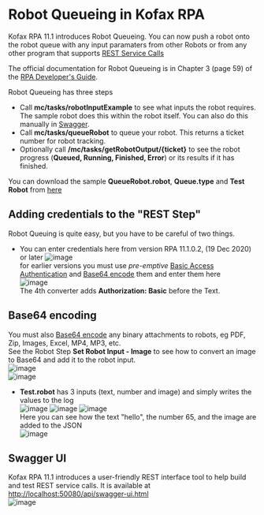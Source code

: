 # Robot Queueing in Kofax RPA

Kofax RPA 11.1 introduces Robot Queueing. You can now push a robot onto the robot queue with any input paramaters from other Robots or from any other program that supports [REST Service Calls](https://en.wikipedia.org/wiki/Representational_state_transfer)

The official documentation for Robot Queueing is in Chapter 3 (page 59) of the [RPA Developer's Guide](https://docshield.kofax.com/RPA/en_US/11.1.0_vwsnqu4c9o/print/KofaxRPADevelopersGuide_EN.pdf).

Robot Queueing has three steps
* Call **mc/tasks/robotInputExample** to see what inputs the robot requires. The sample robot does this within the robot itself. You can also do this manually in [Swagger](#swagger-ui).
* Call **mc/tasks/queueRobot** to queue your robot. This returns a ticket number for robot tracking.
* Optionally call **/mc/tasks/getRobotOutput/{ticket}** to see the robot progress (**Queued, Running, Finished, Error**) or its results if it has finished.

You can download the sample **QueueRobot.robot**, **Queue.type** and **Test Robot** from [here](https://github.com/KofaxRPA/RPA-11.1/tree/main/QueueRobot)
## Adding credentials to the "REST Step"
Robot Queuing is quite easy, but you have to be careful of two things.
* You can enter credentials here from version RPA 11.1.0.2, (19 Dec 2020) or later 
![image](https://user-images.githubusercontent.com/47416964/100008521-daf58080-2dcd-11eb-9d87-3cac1f88c76a.png)  
for earlier versions you  must use *pre-emptive* [Basic Access Authentication](https://en.wikipedia.org/wiki/Basic_access_authentication#Client_side) and [Base64 encode](https://en.wikipedia.org/wiki/Base64#Examples) them and enter them here  
![image](https://user-images.githubusercontent.com/47416964/100008642-fe203000-2dcd-11eb-8480-9eedbac12d7d.png)  
The 4th converter adds **Authorization: Basic** before the Text.
## Base64 encoding
You must also [Base64 encode](https://en.wikipedia.org/wiki/Base64#Examples) any binary attachments to robots, eg PDF, Zip, Images, Excel, MP4, MP3, etc.   
See the Robot Step **Set Robot Input - Image** to see how to convert an image to Base64 and add it to the robot input.  
![image](https://user-images.githubusercontent.com/47416964/100009065-9dddbe00-2dce-11eb-81d4-225c5e8bd36f.png)  
![image](https://user-images.githubusercontent.com/47416964/100009145-bc43b980-2dce-11eb-90f9-1554a401803e.png)

* **Test.robot** has 3 inputs (text, number and image) and simply writes the values to the log  
![image](https://user-images.githubusercontent.com/47416964/99886070-ed3eb580-2c39-11eb-986e-ac73f698e54a.png) ![image](https://user-images.githubusercontent.com/47416964/99886078-fb8cd180-2c39-11eb-9948-10249df9a092.png)
![image](https://user-images.githubusercontent.com/47416964/99885930-e794a000-2c38-11eb-9074-b21bc479bc88.png)  
Here you can see how the text "hello", the number 65, and the image are added to the JSON  
![image](https://user-images.githubusercontent.com/47416964/100009838-ab477800-2dcf-11eb-9083-85b369a97f49.png)  

## Swagger UI

Kofax RPA 11.1 introduces a user-friendly REST interface tool to help build and test REST service calls. It is available at [http://localhost:50080/api/swagger-ui.html](http://localhost:50080/api/swagger-ui.html)    
![image](https://user-images.githubusercontent.com/47416964/98936352-26ae4d00-24e5-11eb-8e07-910e620dc274.png)
